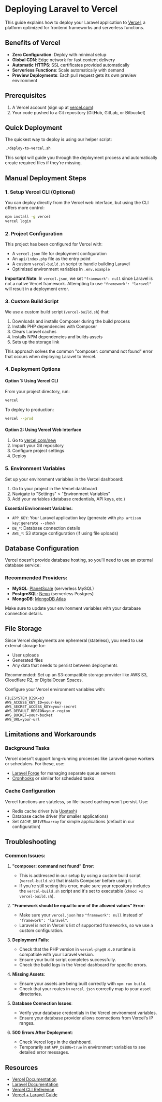 # Deploying Laravel to Vercel

This guide explains how to deploy your Laravel application to [Vercel](https://vercel.com/), a platform optimized for frontend frameworks and serverless functions.

## Benefits of Vercel

-   **Zero Configuration**: Deploy with minimal setup
-   **Global CDN**: Edge network for fast content delivery
-   **Automatic HTTPS**: SSL certificates provided automatically
-   **Serverless Functions**: Scale automatically with demand
-   **Preview Deployments**: Each pull request gets its own preview environment

## Prerequisites

1. A Vercel account (sign up at [vercel.com](https://vercel.com/signup))
2. Your code pushed to a Git repository (GitHub, GitLab, or Bitbucket)

## Quick Deployment

The quickest way to deploy is using our helper script:

```bash
./deploy-to-vercel.sh
```

This script will guide you through the deployment process and automatically create required files if they're missing.

## Manual Deployment Steps

### 1. Setup Vercel CLI (Optional)

You can deploy directly from the Vercel web interface, but using the CLI offers more control:

```bash
npm install -g vercel
vercel login
```

### 2. Project Configuration

This project has been configured for Vercel with:

-   A `vercel.json` file for deployment configuration
-   An `api/index.php` file as the entry point
-   A custom `vercel-build.sh` script to handle building Laravel
-   Optimized environment variables in `.env.example`

**Important Note**: In `vercel.json`, we set `"framework": null` since Laravel is not a native Vercel framework. Attempting to use `"framework": "laravel"` will result in a deployment error.

### 3. Custom Build Script

We use a custom build script (`vercel-build.sh`) that:

1. Downloads and installs Composer during the build process
2. Installs PHP dependencies with Composer
3. Clears Laravel caches
4. Installs NPM dependencies and builds assets
5. Sets up the storage link

This approach solves the common "composer: command not found" error that occurs when deploying Laravel to Vercel.

### 4. Deployment Options

#### Option 1: Using Vercel CLI

From your project directory, run:

```bash
vercel
```

To deploy to production:

```bash
vercel --prod
```

#### Option 2: Using Vercel Web Interface

1. Go to [vercel.com/new](https://vercel.com/new)
2. Import your Git repository
3. Configure project settings
4. Deploy

### 5. Environment Variables

Set up your environment variables in the Vercel dashboard:

1. Go to your project in the Vercel dashboard
2. Navigate to "Settings" > "Environment Variables"
3. Add your variables (database credentials, API keys, etc.)

**Essential Environment Variables**:

-   `APP_KEY`: Your Laravel application key (generate with `php artisan key:generate --show`)
-   `DB_*`: Database connection details
-   `AWS_*`: S3 storage configuration (if using file uploads)

## Database Configuration

Vercel doesn't provide database hosting, so you'll need to use an external database service:

### Recommended Providers:

-   **MySQL**: [PlanetScale](https://planetscale.com/) (serverless MySQL)
-   **PostgreSQL**: [Neon](https://neon.tech/) (serverless Postgres)
-   **MongoDB**: [MongoDB Atlas](https://www.mongodb.com/atlas/database)

Make sure to update your environment variables with your database connection details.

## File Storage

Since Vercel deployments are ephemeral (stateless), you need to use external storage for:

-   User uploads
-   Generated files
-   Any data that needs to persist between deployments

Recommended: Set up an S3-compatible storage provider like AWS S3, Cloudflare R2, or DigitalOcean Spaces.

Configure your Vercel environment variables with:

```
FILESYSTEM_DISK=s3
AWS_ACCESS_KEY_ID=your-key
AWS_SECRET_ACCESS_KEY=your-secret
AWS_DEFAULT_REGION=your-region
AWS_BUCKET=your-bucket
AWS_URL=your-url
```

## Limitations and Workarounds

### Background Tasks

Vercel doesn't support long-running processes like Laravel queue workers or schedulers. For these, use:

-   [Laravel Forge](https://forge.laravel.com/) for managing separate queue servers
-   [Cronhooks](https://cronhooks.io/) or similar for scheduled tasks

### Cache Configuration

Vercel functions are stateless, so file-based caching won't persist. Use:

-   Redis cache driver (via [Upstash](https://upstash.com/))
-   Database cache driver (for smaller applications)
-   Set `CACHE_DRIVER=array` for simple applications (default in our configuration)

## Troubleshooting

### Common Issues:

1. **"composer: command not found" Error**:

    - This is addressed in our setup by using a custom build script (`vercel-build.sh`) that installs Composer before using it.
    - If you're still seeing this error, make sure your repository includes the `vercel-build.sh` script and it's set to executable (`chmod +x vercel-build.sh`).

2. **"Framework should be equal to one of the allowed values" Error**:

    - Make sure your `vercel.json` has `"framework": null` instead of `"framework": "laravel"`.
    - Laravel is not in Vercel's list of supported frameworks, so we use a custom configuration.

3. **Deployment Fails**:

    - Check that the PHP version in `vercel-php@0.6.0` runtime is compatible with your Laravel version.
    - Ensure your build script completes successfully.
    - Check the build logs in the Vercel dashboard for specific errors.

4. **Missing Assets**:

    - Ensure your assets are being built correctly with `npm run build`.
    - Check that your routes in `vercel.json` correctly map to your asset directories.

5. **Database Connection Issues**:

    - Verify your database credentials in the Vercel environment variables.
    - Ensure your database provider allows connections from Vercel's IP ranges.

6. **500 Errors After Deployment**:
    - Check Vercel logs in the dashboard.
    - Temporarily set `APP_DEBUG=true` in environment variables to see detailed error messages.

## Resources

-   [Vercel Documentation](https://vercel.com/docs)
-   [Laravel Documentation](https://laravel.com/docs)
-   [Vercel CLI Reference](https://vercel.com/docs/cli)
-   [Vercel + Laravel Guide](https://vercel.com/guides/deploying-laravel-with-vercel)
